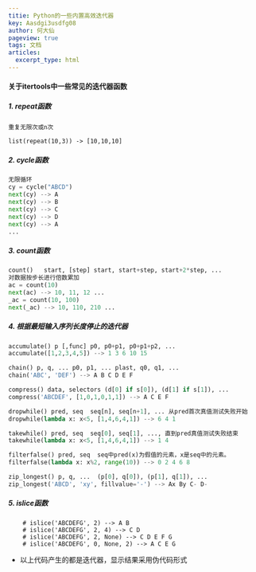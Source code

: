 ```yaml
---
titie: Python的一些内置高效迭代器
key: Aasdgi3usdfg08
author: 何大仙
pageview: true
tags: 文档
articles:
  excerpt_type: html
---
```



#### 关于itertools中一些常见的迭代器函数

##### 1. repeat函数

```
重复无限次或n次

list(repeat(10,3)) -> [10,10,10]
```

##### 2. cycle函数

```python
无限循环
cy = cycle("ABCD")
next(cy) --> A
next(cy) --> B
next(cy) --> C
next(cy) --> D
next(cy) --> A
...
```

##### 3. count函数

```python
count()   start, [step] start, start+step, start+2*step, ...
对数据按步长进行倍数累加
ac = count(10)
next(ac) --> 10, 11, 12 ...
_ac = count(10, 100)
next(_ac) --> 10, 110, 210 ...
```

##### 4. 根据最短输入序列长度停止的迭代器

```python
accumulate() p [,func] p0, p0+p1, p0+p1+p2, ...
accumulate([1,2,3,4,5]) --> 1 3 6 10 15

chain() p, q, ... p0, p1, ... plast, q0, q1, ...
chain('ABC', 'DEF') --> A B C D E F

compress() data, selectors (d[0] if s[0]), (d[1] if s[1]), ...
compress('ABCDEF', [1,0,1,0,1,1]) --> A C E F

dropwhile() pred, seq  seq[n], seq[n+1], ... 从pred首次真值测试失败开始
dropwhile(lambda x: x<5, [1,4,6,4,1]) --> 6 4 1

takewhile() pred, seq  seq[0], seq[1], ..., 直到pred真值测试失败结束
takewhile(lambda x: x<5, [1,4,6,4,1]) --> 1 4

filterfalse() pred, seq  seq中pred(x)为假值的元素，x是seq中的元素。
filterfalse(lambda x: x%2, range(10)) --> 0 2 4 6 8

zip_longest() p, q, ...  (p[0], q[0]), (p[1], q[1]), ...
zip_longest('ABCD', 'xy', fillvalue='-') --> Ax By C- D-

```

##### 5. islice函数
```
    # islice('ABCDEFG', 2) --> A B
    # islice('ABCDEFG', 2, 4) --> C D
    # islice('ABCDEFG', 2, None) --> C D E F G
    # islice('ABCDEFG', 0, None, 2) --> A C E G
```

* 以上代码产生的都是迭代器，显示结果采用伪代码形式
